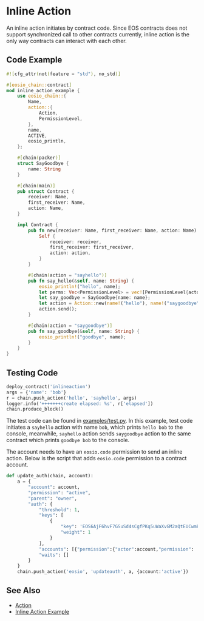 # Inline Action

An inline action initiates by contract code. Since EOS contracts does not support synchronized call to other contracts currently, inline action is the only way contracts can interact with each other.

## Code Example

```rust
#![cfg_attr(not(feature = "std"), no_std)]

#[eosio_chain::contract]
mod inline_action_example {
    use eosio_chain::{
        Name,
        action::{
            Action,
            PermissionLevel,    
        },
        name,
        ACTIVE,
        eosio_println,
    };

    #[chain(packer)]
    struct SayGoodbye {
        name: String
    }

    #[chain(main)]
    pub struct Contract {
        receiver: Name,
        first_receiver: Name,
        action: Name,
    }

    impl Contract {
        pub fn new(receiver: Name, first_receiver: Name, action: Name) -> Self {
            Self {
                receiver: receiver,
                first_receiver: first_receiver,
                action: action,
            }
        }

        #[chain(action = "sayhello")]
        pub fn say_hello(&self, name: String) {
            eosio_println!("hello", name);
            let perms: Vec<PermissionLevel> = vec![PermissionLevel{actor: name!("hello"), permission: ACTIVE}];
            let say_goodbye = SayGoodbye{name: name};
            let action = Action::new(name!("hello"), name!("saygoodbye"), &perms, &say_goodbye);
            action.send();
        }

        #[chain(action = "saygoodbye")]
        pub fn say_goodbye(&self, name: String) {
            eosio_println!("goodbye", name);
        }
    }
}
```

## Testing Code

```python
deploy_contract('inlineaction')
args = {'name': 'bob'}
r = chain.push_action('hello', 'sayhello', args)
logger.info('+++++++create elapsed: %s', r['elapsed'])
chain.produce_block()
```

The test code can be found in [examples/test.py](https://github.com/uuosio/rscdk/blob/9537fb1b9af8d3436578b937c8ab8e8255a5b9a9/examples/test.py#L202).
In this example, test code initiates a `sayhello` action with name `bob`, which prints `hello bob` to the console,
meanwhile, `sayhello` action sends `saygoodbye` action to the same contract which prints `goodbye bob` to the console.

The account needs to have an `eosio.code` permission to send an inline action. Below is the script that adds `eosio.code` permission to a contract account.

```python
def update_auth(chain, account):
    a = {
        "account": account,
        "permission": "active",
        "parent": "owner",
        "auth": {
            "threshold": 1,
            "keys": [
                {
                    "key": 'EOS6AjF6hvF7GSuSd4sCgfPKq5uWaXvGM2aQtEUCwmEHygQaqxBSV',
                    "weight": 1
                }
            ],
            "accounts": [{"permission":{"actor":account,"permission": 'eosio.code'}, "weight":1}],
            "waits": []
        }
    }
    chain.push_action('eosio', 'updateauth', a, {account:'active'})
```

## See Also
- [Action](./references/action.md)
- [Inline Action Example](https://github.com/uuosio/rscdk/tree/main/examples/inlineaction)

